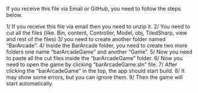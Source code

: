 If you receive this file via Email or GitHub, you need to follow the steps below.

1/ If you receive this file via email then you need to unzip it.
 2/ You need to cut all the files (like. Bin, content, Controller, Model, obj, TiledSharp, view and rest of the files)
3/ you need to create another folder named “BarArcade”.
4/ Inside the BarArcade folder, you need to create two more folders one name “barArcadeGame” and another “Game”.
5/ Now you need to paste all the cut files inside the “barArcadeGame” folder. 
6/ Now you need to open the game by clicking “barArcadeGame.sln” file.
7/ After clicking the “barArcadeGame” in the top, the app should start build.
8/ It may show some errors, but you can ignore them.
9/ Then the game will start automatically.
